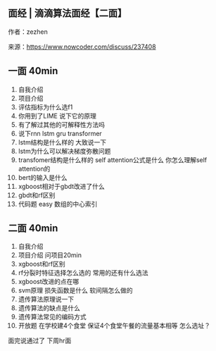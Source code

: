 ## 面经 | 滴滴算法面经【二面】

作者：zezhen

来源：https://www.nowcoder.com/discuss/237408

 

## 一面 40min 

1.    自我介绍    
2.    项目介绍    
3.    评估指标为什么选f1    
4.    你用到了LIME 说下它的原理    
5.    有了解过其他的可解释性方法吗    
6.    说下rnn lstm gru transformer    
7.    lstm结构是什么样的 大致说一下    
8.    lstm为什么可以解决梯度弥散问题    
9.    transfomer结构是什么样的 self attention公式是什么 你怎么理解self attention的    
10.    bert的输入是什么    
11.    xgboost相对于gbdt改进了什么    
12.    gbdt和rf区别    
13.    代码题 easy 数组的中心索引   

##   二面 40min 

1.    自我介绍    
2.    项目介绍 问项目20min    
3.    xgboost和rf区别    
4.    rf分裂时特征选择怎么选的 常用的还有什么选法    
5.    xgboost改进的点在哪    
6.    svm原理 损失函数是什么 软间隔怎么做的    
7.    遗传算法原理说一下    
8.    遗传算法的缺点是什么    
9.    遗传算法常见的编码方式    
10.    开放题 在学校建4个食堂 保证4个食堂午餐的流量基本相等 怎么选址？   

  面完说通过了 下周hr面 